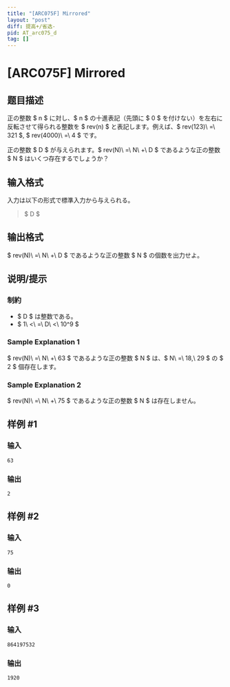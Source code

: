 ```yaml
---
title: "[ARC075F] Mirrored"
layout: "post"
diff: 提高+/省选-
pid: AT_arc075_d
tag: []
---
```


# [ARC075F] Mirrored

## 题目描述

[problemUrl]: https://atcoder.jp/contests/arc075/tasks/arc075_d

正の整数 $ n $ に対し、$ n $ の十進表記（先頭に $ 0 $ を付けない）を左右に反転させて得られる整数を $ rev(n) $ と表記します。例えば、$ rev(123)\ =\ 321 $, $ rev(4000)\ =\ 4 $ です。

正の整数 $ D $ が与えられます。$ rev(N)\ =\ N\ +\ D $ であるような正の整数 $ N $ はいくつ存在するでしょうか？

## 输入格式

入力は以下の形式で標準入力から与えられる。

> $ D $

## 输出格式

$ rev(N)\ =\ N\ +\ D $ であるような正の整数 $ N $ の個数を出力せよ。

## 说明/提示

### 制約

- $ D $ は整数である。
- $ 1\ <\ =\ D\ <\ 10^9 $

### Sample Explanation 1

$ rev(N)\ =\ N\ +\ 63 $ であるような正の整数 $ N $ は、$ N\ =\ 18,\ 29 $ の $ 2 $ 個存在します。

### Sample Explanation 2

$ rev(N)\ =\ N\ +\ 75 $ であるような正の整数 $ N $ は存在しません。

## 样例 #1

### 输入

```
63
```

### 输出

```
2
```

## 样例 #2

### 输入

```
75
```

### 输出

```
0
```

## 样例 #3

### 输入

```
864197532
```

### 输出

```
1920
```


